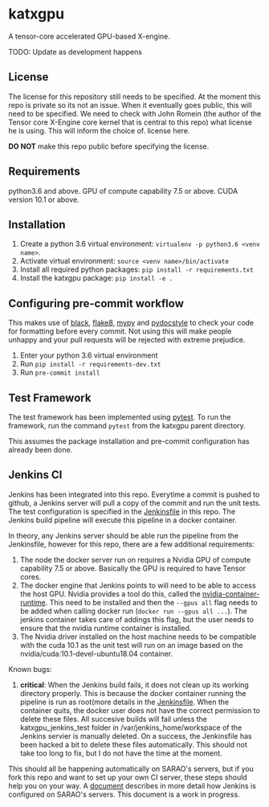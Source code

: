 # katxgpu
A tensor-core accelerated GPU-based X-engine.

TODO: Update as development happens

## License
The license for this repository still needs to be specified. At the moment this repo is private so its not an issue.
When it eventually goes public, this will need to be specified. We need to check with John Romein (the author of the 
Tensor core X-Engine core kernel that is central to this repo) what license he is using. This will inform the choice of.
license here.

__DO NOT__ make this repo public before specifying the license.

## Requirements
python3.6 and above.
GPU of compute capability 7.5 or above.
CUDA version 10.1 or above.

## Installation
1. Create a python 3.6 virtual environment: `virtualenv -p python3.6 <venv name>`.
2. Activate virtual environment: `source <venv name>/bin/activate`
3. Install all required python packages: `pip install -r requirements.txt`
4. Install the katxgpu package: `pip install -e .`

## Configuring pre-commit workflow
This makes use of [black](https://pypi.org/project/black/), [flake8](https://flake8.pycqa.org/en/latest/), [mypy](https://mypy.readthedocs.io/en/stable/index.html) and [pydocstyle](http://www.pydocstyle.org/en/5.0.2/index.html) to check your code for formatting before every commit. Not using this will make people unhappy and your pull requests will be rejected with extreme prejudice.

1. Enter your python 3.6 virtual environment
2. Run `pip install -r requirements-dev.txt`
3. Run `pre-commit install`

## Test Framework

The test framework has been implemented using [pytest](https://docs.pytest.org).
To run the framework, run the command `pytest` from the katxgpu parent directory.

This assumes the package installation and pre-commit configuration has already been done.

## Jenkins CI

Jenkins has been integrated into this repo. Everytime a commit is pushed to github, a Jenkins server will pull a copy of
the commit and run the unit tests. The test configuration is specified in the [Jenkinsfile](./Jenkinsfile) in this repo.
The Jenkins build pipeline will execute this pipeline in a docker container.

In theory, any Jenkins server should be able run the pipeline from the Jenkinsfile, however for this repo, there are a 
few additional requirements:
1. The node the docker server run on requires a Nvidia GPU of compute capability 7.5 or above. Basically the GPU is
required to have Tensor cores.
2. The docker engine that Jenkins points to will need to be able to access the host GPU. Nvidia provides a tool
do this, called the [nvidia-container-runtime](https://github.com/NVIDIA/nvidia-container-runtime). This need to be
installed and then the `--gpus all` flag needs to be added when calling docker run (`docker run --gpus all ...`). The 
jenkins container takes care of addings this flag, but the user needs to ensure that the nvidia runtime container is 
installed.
3. The Nvidia driver installed on the host machine needs to be compatible with the cuda 10.1 as the unit test will run
on an image based on the nvidia/cuda:10.1-devel-ubuntu18.04 container.

Known bugs:
1. __critical__: When the Jenkins build fails, it does not clean up its working directory properly. This is because the 
docker container running the pipeline is run as root(more details in the [Jenkinsfile](./Jenkinsfile). When the container 
quits, the docker user does not have the correct permission to delete these files. All succesive builds will fail unless 
the katxgpu_jenkins_test folder in /var/jenkins_home/workspace of the Jenkins servier is manually deleted. On a success,
the Jenkinsfile has been hacked a bit to delete these files automatically. This should not take too long to fix, but I
do not have the time at the moment.

This should all be happening automatically on SARAO's servers, but if you fork this repo and want to set up your own CI
server, these steps should help you on your way. A [document](https://docs.google.com/document/d/1iiZk7aEjsAcewM-wDX3Iz9osiTiyOhr3sYYzcmsv4mM/edit?usp=sharing) describes in more detail how Jenkins is configured on SARAO's servers. This document is a work in progress.


